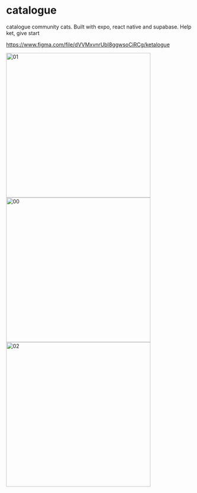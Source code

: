 # catalogue
catalogue community cats. Built with expo, react native and supabase. Help ket, give start

https://www.figma.com/file/dVVMxvnrUbI8ggwsoCiRCg/ketalogue


<img width="390" alt="01" src="https://user-images.githubusercontent.com/17044082/183342599-ce36752b-ebb4-4d86-bb1f-0c6c25cba92f.png">


<img width="390" alt="00" src="https://user-images.githubusercontent.com/17044082/188384456-a35c73ee-1f53-45c9-9fbc-2acaa696815d.png">
<img width="390" alt="02" src="https://user-images.githubusercontent.com/17044082/188384525-b215c1d5-8578-4f79-956a-a62465056442.png">
